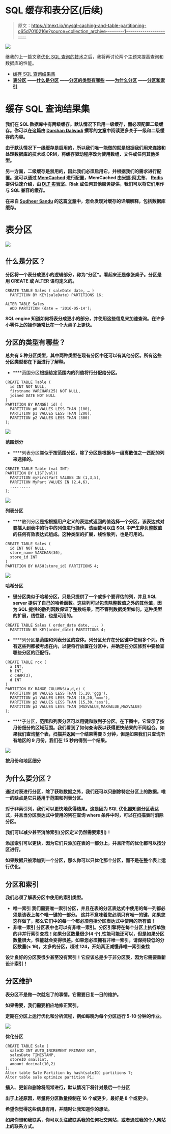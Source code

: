 # SQL 缓存和表分区(后续)

> 原文：<https://itnext.io/mysql-caching-and-table-partitioning-c65d7010216e?source=collection_archive---------1----------------------->

![](img/1ee6e43077b84fed54e184640c7692c4.png)

继我的上一篇文章[优化 SQL 查询的技术](https://medium.com/itnext/techniques-for-optimising-sql-queries-c362dbe626b4)之后，我将再讨论两个主题来提高查询和数据库的性能。

*   [缓存 SQL 查询结果集 ](#80a5)
*   [**表分区**](#00df) **——**[**什么是分区**](#c5ba) **——**[**分区的类型有哪些**](#fe4f) **——**[**为什么分区**](#d04c) **——**[**分区和索引**](#dd78)

# **缓存 SQL 查询结果集**

**我们在 SQL 数据库中有两级缓存。默认情况下启用一级缓存，而必须配置二级缓存。你可以在这篇由 [Darshan Dalwadi](https://medium.com/u/c3c2a62da97b?source=post_page-----c65d7010216e--------------------------------) 撰写的[文章](https://medium.com/swlh/what-is-hibernate-caching-introduction-of-level-1-level-2-cache-8ea7339a5052)中阅读更多关于一级和二级缓存的内容。**

**由于默认情况下一级缓存是启用的，所以我们唯一能做的就是根据我们用来连接和处理数据库的技术或 ORM，将缓存驱动程序改为使用数组、文件或任何其他类型。**

**另一方面，二级缓存是禁用的，因此我们必须启用它，并根据我们的需求进行配置。这可以通过 [MemCached](https://medium.com/@mena.meseha/memcached-synchronizes-with-mysql-data-42a5d09c8b11) 进行配置，MemCached 由[米娜·阿尤布](https://medium.com/u/a7eb0e304f8a?source=post_page-----c65d7010216e--------------------------------)、 [Redis](https://dltlabs.medium.com/the-art-of-caching-with-redis-eaaa89ae74be) 提供快速介绍，由 [DLT 实验室](https://medium.com/u/aca22eb440b9?source=post_page-----c65d7010216e--------------------------------)、Riak 或任何其他服务提供，我们可以将它们用作与 SQL 兼容的缓存。**

**在来自 [Sudheer Sandu](https://medium.com/u/8493c3c4b789?source=post_page-----c65d7010216e--------------------------------) 的这篇[文章](https://medium.com/@sudheer.sandu/distributed-caching-the-only-guide-youll-ever-need-fe152357f912)中，您会发现对缓存的详细解释，包括数据库缓存。**

# **表分区**

**![](img/8005c6189650d3e780abd39f9844f310.png)**

## **什么是分区？**

**分区将一个表分成更小的逻辑部分，称为“分区”。看起来还是像张桌子。分区是用 CREATE 或 ALTER 语句定义的。**

```
CREATE TABLE Sales ( saleDate date, … ) 
  PARTITION BY KEY(saleDate) PARTITIONS 16;

ALTER TABLE Sales 
  ADD PARTITION (date = '2016-05-14');
```

**SQL engine 知道如何将表分成更小的部分，并使用这些信息来加速查询。在许多小零件上的操作通常比在一个大桌子上更快。**

## **分区的类型有哪些？**

**总共有 5 种分区类型，其中两种类型在现有分区中还可以有其他分区。所有这些分区类型都在下面进行了解释。**

*   ****范围分区**根据给定范围内的列值将行分配给分区。**

```
CREATE TABLE Table (
  id INT NOT NULL,
  firstname VARCHAR(25) NOT NULL,
  joined DATE NOT NULL
)
PARTITION BY RANGE( id) (
  PARTITION p0 VALUES LESS THAN (100),
  PARTITION p1 VALUES LESS THAN (200),
  PARTITION p2 VALUES LESS THAN (300)
);
```

**![](img/ae4bb826827e7429d9375687e89a19b2.png)**

**范围划分**

*   ****列表分区**类似于按范围分区，除了分区是根据与一组离散值之一匹配的列来选择的。**

```
CREATE TABLE Table (val INT)
PARTITION BY LIST(val)(
  PARTITION myFirstPart VALUES IN (1,3,5),
  PARTITION MyPart VALUES IN (2,4,6),
  .........
);
```

**![](img/b068ee4adbe4f9231ce382995d9341aa.png)**

**列表分区**

*   ****散列分区**是指根据用户定义的表达式返回的值选择一个分区，该表达式对要插入到表中的行中的列值进行操作。该函数可以由 SQL 中产生非负整数值的任何有效表达式组成。这种类型的扩展，线性散列，也是可用的。**

```
CREATE TABLE Sales (
  id INT NOT NULL,
  store_name VARCHAR(30),
  store_id INT
)
PARTITION BY HASH(store_id) PARTITIONS 4;
```

**![](img/49ea173fc4619e29197ef275fb8286c6.png)**

**哈希分区**

*   ****键分区类似于哈希分区，只是只提供了一个或多个要评估的列，并且 SQL server 提供了自己的哈希函数。这些列可以包含除整数值之外的其他值，因为 SQL 提供的散列函数保证了整数结果，而不管列数据类型如何。这种类型的扩展，线性键，也是可用的。****

```
CREATE TABLE Sales ( order_date date, ... )
  PARTITION BY KEY(order_date) PARTITIONS 4;
```

*   ****列分区**是范围和列表分区的变体。列分区允许在分区键中使用多个列。所有这些列都被考虑在内，以便将行放置在分区中，并确定在分区修剪中要检查哪些分区的匹配行。**

```
CREATE TABLE rcx (
  a INT,
  b INT,
  c CHAR(3),
  d INT
)
PARTITION BY RANGE COLUMNS(a,d,c) (
  PARTITION p0 VALUES LESS THAN (5,10,'ggg'),
  PARTITION p1 VALUES LESS THAN (10,20,'mmm'),
  PARTITION p2 VALUES LESS THAN (15,30,'sss'),
  PARTITION p3 VALUES LESS THAN (MAXVALUE,MAXVALUE,MAXVALUE)
);
```

*   ****子分区，**范围和列表分区可以用键和散列子分区。在下图中，它显示了按月份细分的区域范围。我们看到了如何查询表以获得更快结果的不同组合。如果我们查询整个表，扫描并返回一个结果需要 3 分钟，但是如果我们只查询所有地区的 9 月份，我们在 15 秒内得到一个结果。**

**![](img/520914b01458f216b39fc0f7a9ae8d39.png)**

**按月份和地区细分**

## ****为什么要分区？****

**通过对表进行分区，除了获取数据之外，我们还可以只删除特定分区上的数据。唯一的缺点是它只适用于范围和列表分区。**

**对于非索引列，我们可以更快地获得结果。这是因为 SQL 优化器知道分区表达式，并且当分区表达式中使用的列在查询 where 条件中时，可以在扫描表时消除分区。**

**我们可以减少甚至消除索引(分区定义仍然需要索引)！**

**添加索引可以更快，因为它们只添加在表的一部分上，并且所有的优化都可以按分区进行。**

**如果数据只被添加到一个分区，那么你可以只优化那个分区，而不是在整个表上运行优化。**

## ****分区和索引****

**我们必须了解表分区中使用的索引类型。**

*   ****唯一索引** 我们需要唯一索引分区，并且在表的分区表达式中使用的每一列都必须是该表上每个唯一键的一部分。
    这并不意味着您必须只有唯一的键，如果您这样做了，那么它们中的每一个都必须包括分区表达式中使用的所有值！**
*   ****非唯一索引** 分区表中也可以有非唯一索引。分区引擎将在每个分区上执行单独的非并行索引查找！如果分区数量很少(4 个),性能可能还可以，但是如果分区数量很大，性能就会变得很差。如果您必须拥有非唯一索引，请保持较低的分区数量(< 16)。太多的分区，超过 124，开始真正减慢非唯一索引查找**

**设计良好的分区表很少甚至没有索引！它应该总是少于非分区表，因为它需要重新设计索引！**

## **分区维护**

**表分区不是做一次就忘了的事情。它需要日复一日的维护。**

**如果需要，我们需要相应地修正索引。**

**定期在分区上运行优化和分析流程，例如每晚为每个分区运行 5-10 分钟的作业。**

**![](img/d72e31dbdae149021feb37a548b7c2dc.png)**

**优化分区**

```
CREATE TABLE Sale (
  saleID INT AUTO_INCREMENT PRIMARY KEY, 
  salesDate TIMESTAMP, 
  storeID smallint, 
  amount decimal(10,2)
);
Alter table Sale Partition by hash(saleID) partitions 7;
Alter table sale optimize partition P1;
```

**插入、更新和删除将照常进行，默认情况下将针对最后一个分区**

**出于上述原因，尽量将分区数量控制在 16 个或更少，最好是 8 个或更少。**

**希望你觉得这些信息有用，并随时让我知道你的想法。**

**如果你想和我联系，你可以关注或联系我的任何社交网站，或者通过我的[个人网站](https://abame.github.io/)上的联系方式。**